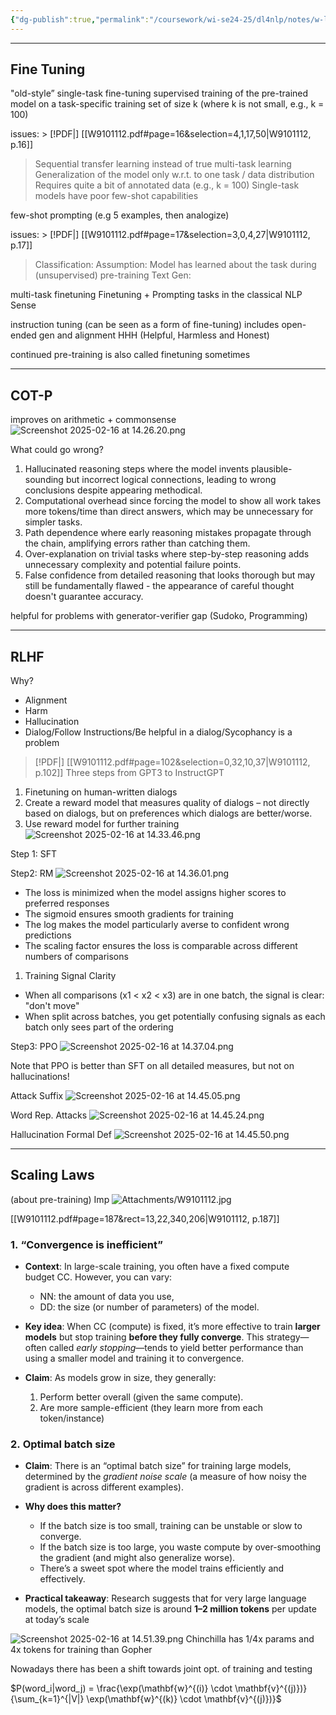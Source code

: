 ```yaml
---
{"dg-publish":true,"permalink":"/coursework/wi-se24-25/dl4nlp/notes/w-last/","noteIcon":""}
---
```


---
## Fine Tuning


"old-style” single-task fine-tuning supervised training of the pre-trained model on a task-specific training set of size k (where k is not small, e.g., k = 100)

issues: > [!PDF|] [[W9101112.pdf#page=16&selection=4,1,17,50|W9101112, p.16]]
> Sequential transfer learning instead of true multi-task learning 
> Generalization of the model only w.r.t. to one task / data distribution
>  Requires quite a bit of annotated data (e.g., k = 100)
>   Single-task models have poor few-shot capabilities


few-shot prompting (e.g 5 examples, then analogize)

issues: > [!PDF|] [[W9101112.pdf#page=17&selection=3,0,4,27|W9101112, p.17]]
> Classification: Assumption: Model has learned about the task during (unsupervised) pre-training
> Text Gen: 


multi-task finetuning
	Finetuning + Prompting
	tasks in the classical NLP Sense




instruction tuning (can be seen as a form of fine-tuning)
	includes open-ended gen and alignment
	HHH (Helpful, Harmless and Honest)

continued pre-training is also called finetuning sometimes

---
## COT-P


improves on arithmetic + commonsense![Screenshot 2025-02-16 at 14.26.20.png](/img/user/Attachments/Screenshot%202025-02-16%20at%2014.26.20.png)


What could go wrong? 
1. Hallucinated reasoning steps where the model invents plausible-sounding but incorrect logical connections, leading to wrong conclusions despite appearing methodical.
2. Computational overhead since forcing the model to show all work takes more tokens/time than direct answers, which may be unnecessary for simpler tasks.
3. Path dependence where early reasoning mistakes propagate through the chain, amplifying errors rather than catching them.
4. Over-explanation on trivial tasks where step-by-step reasoning adds unnecessary complexity and potential failure points.
5. False confidence from detailed reasoning that looks thorough but may still be fundamentally flawed - the appearance of careful thought doesn't guarantee accuracy.


helpful for problems with generator-verifier gap (Sudoko, Programming)

---
## RLHF

Why? 
- Alignment
- Harm 
- Hallucination
- Dialog/Follow Instructions/Be helpful in a dialog/Sycophancy is a problem

> [!PDF|] [[W9101112.pdf#page=102&selection=0,32,10,37|W9101112, p.102]]
>  Three steps from GPT3 to InstructGPT
1. Finetuning on human-written dialogs
2. Create a reward model that measures quality of dialogs – not directly based on dialogs, but on preferences which dialogs are better/worse. 
3. Use reward model for further training
![Screenshot 2025-02-16 at 14.33.46.png](/img/user/Attachments/Screenshot%202025-02-16%20at%2014.33.46.png)

Step 1: SFT

Step2: RM
![Screenshot 2025-02-16 at 14.36.01.png](/img/user/Attachments/Screenshot%202025-02-16%20at%2014.36.01.png)
- The loss is minimized when the model assigns higher scores to preferred responses
- The sigmoid ensures smooth gradients for training
- The log makes the model particularly averse to confident wrong predictions
- The scaling factor ensures the loss is comparable across different numbers of comparisons


1. Training Signal Clarity

- When all comparisons (x1 < x2 < x3) are in one batch, the signal is clear: "don't move"
- When split across batches, you get potentially confusing signals as each batch only sees part of the ordering


Step3: PPO
![Screenshot 2025-02-16 at 14.37.04.png](/img/user/Attachments/Screenshot%202025-02-16%20at%2014.37.04.png)

Note that PPO is better than SFT on all detailed measures, but not on hallucinations!

Attack Suffix
![Screenshot 2025-02-16 at 14.45.05.png](/img/user/Attachments/Screenshot%202025-02-16%20at%2014.45.05.png)

Word Rep. Attacks
![Screenshot 2025-02-16 at 14.45.24.png](/img/user/Attachments/Screenshot%202025-02-16%20at%2014.45.24.png)


Hallucination Formal Def
![Screenshot 2025-02-16 at 14.45.50.png](/img/user/Attachments/Screenshot%202025-02-16%20at%2014.45.50.png)


---
## Scaling Laws
(about pre-training)
Imp
![Attachments/W9101112.jpg](/img/user/Attachments/W9101112.jpg)

[[W9101112.pdf#page=187&rect=13,22,340,206|W9101112, p.187]]


### 1. **“Convergence is inefficient”**

- **Context**: In large-scale training, you often have a fixed compute budget CC. However, you can vary:
    
    - NN: the amount of data you use,
    - DD: the size (or number of parameters) of the model.
- **Key idea**: When CC (compute) is fixed, it’s more effective to train **larger models** but stop training **before they fully converge**. This strategy—often called _early stopping_—tends to yield better performance than using a smaller model and training it to convergence.
    
- **Claim**: As models grow in size, they generally:
    
    1. Perform better overall (given the same compute).
    2. Are more sample-efficient (they learn more from each token/instance)


### 2. **Optimal batch size**

- **Claim**: There is an “optimal batch size” for training large models, determined by the _gradient noise scale_ (a measure of how noisy the gradient is across different examples).
    
- **Why does this matter?**
    
    - If the batch size is too small, training can be unstable or slow to converge.
    - If the batch size is too large, you waste compute by over-smoothing the gradient (and might also generalize worse).
    - There’s a sweet spot where the model trains efficiently and effectively.
- **Practical takeaway**: Research  suggests that for very large language models, the optimal batch size is around **1–2 million tokens** per update at today’s scale

![Screenshot 2025-02-16 at 14.51.39.png](/img/user/Attachments/Screenshot%202025-02-16%20at%2014.51.39.png)
Chinchilla has 1/4x params and 4x tokens for training than Gopher

Nowadays there has been a shift towards joint opt. of training and testing 


$P(word_i|word_j) = \frac{\exp(\mathbf{w}^{(i)} \cdot \mathbf{v}^{(j)})}{\sum_{k=1}^{|V|} \exp(\mathbf{w}^{(k)} \cdot \mathbf{v}^{(j)})}$
